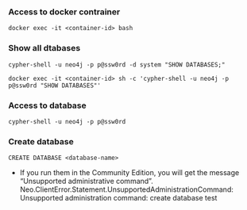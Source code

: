 ### Access to docker contrainer
    docker exec -it <container-id> bash

### Show all dtabases
    cypher-shell -u neo4j -p p@ssw0rd -d system "SHOW DATABASES;"

    docker exec -it <container-id> sh -c 'cypher-shell -u neo4j -p p@ssw0rd "SHOW DATABASES"'

### Access to database
    cypher-shell -u neo4j -p p@ssw0rd

### Create database
    CREATE DATABASE <database-name>

- If you run them in the Community Edition, you will get the message “Unsupported administrative command”.
    Neo.ClientError.Statement.UnsupportedAdministrationCommand:
    Unsupported administration command: create database test